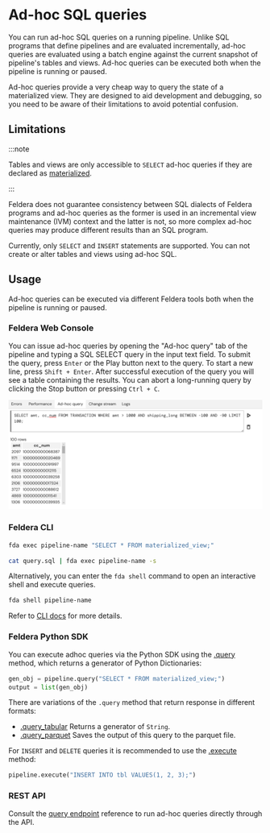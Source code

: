 # Ad-hoc SQL queries

You can run ad-hoc SQL queries on a running pipeline.
Unlike SQL programs that define pipelines and are evaluated incrementally, ad-hoc queries are evaluated using a batch engine against the current snapshot of pipeline's tables and views. Ad-hoc queries can be executed both when the pipeline is running or paused.

Ad-hoc queries provide a very cheap way to query the state of a materialized view. They are designed to aid development and debugging, so you need to be aware of their limitations to avoid potential confusion.

## Limitations

:::note

Tables and views are only accessible to `SELECT` ad-hoc queries if they are declared as [materialized](/sql/materialized).

:::

Feldera does not guarantee consistency between SQL dialects of Feldera programs and ad-hoc queries as the former is used in an incremental view maintenance (IVM) context and the latter is not, so more complex ad-hoc queries may produce different results than an SQL program.

Currently, only `SELECT` and `INSERT` statements are supported. You can not create or alter tables and views using ad-hoc SQL.

## Usage

Ad-hoc queries can be executed via different Feldera tools both when the pipeline is running or paused.

### Feldera Web Console

You can issue ad-hoc queries by opening the "Ad-hoc query" tab of the pipeline and typing a SQL SELECT query in the input text field. To submit the query, press `Enter` or the Play <icon icon="bx:play" /> button next to the query. To start a new line, press `Shift + Enter`. After successful execution of the query you will see a table containing the results. You can abort a long-running query by clicking the Stop <icon icon="bx:play" /> button or pressing `Ctrl + C`.

![Browsing a materialized view in the Web Console](materialized-1.png)

### Feldera CLI

```bash
fda exec pipeline-name "SELECT * FROM materialized_view;"
```

```bash
cat query.sql | fda exec pipeline-name -s
```

Alternatively, you can enter the `fda shell` command to open an interactive shell and execute queries.

```bash
fda shell pipeline-name
```

Refer to [CLI docs](/reference/cli) for more details.

### Feldera Python SDK

You can execute adhoc queries via the Python SDK using the [.query](/python/feldera.html#feldera.pipeline.Pipeline.query) method, which returns a generator of Python Dictionaries:
```py
gen_obj = pipeline.query("SELECT * FROM materialized_view;")
output = list(gen_obj)
```

There are variations of the `.query` method that return response in different formats:
- [.query_tabular](/python/feldera.html#feldera.pipeline.Pipeline.query_tabular)
  Returns a generator of `String`.
- [.query_parquet](/python/feldera.html#feldera.pipeline.Pipeline.query_parquet)
  Saves the output of this query to the parquet file.

For `INSERT` and `DELETE` queries it is recommended to use the [.execute](/python/feldera.html#feldera.pipeline.Pipeline.execute) method:

```py
pipeline.execute("INSERT INTO tbl VALUES(1, 2, 3);")
```

### REST API
Consult the [query endpoint](/api/execute-an-ad-hoc-query-in-a-running-or-paused-pipeline) reference to run ad-hoc queries directly through the API.